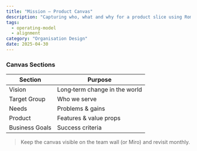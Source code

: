 ```yaml
---
title: "Mission – Product Canvas"
description: "Capturing who, what and why for a product slice using Roman Pichler’s Product Canvas."
tags:
  - operating-model
  - alignment
category: "Organisation Design"
date: 2025-04-30
---
```

### Canvas Sections
| Section | Purpose |
|---------|---------|
| Vision | Long‑term change in the world |
| Target Group | Who we serve |
| Needs | Problems & gains |
| Product | Features & value props |
| Business Goals | Success criteria |

> Keep the canvas visible on the team wall (or Miro) and revisit monthly.
